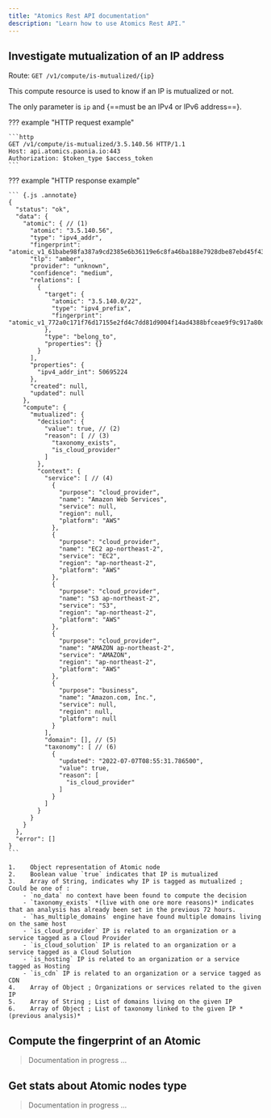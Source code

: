 ```yaml
---
title: "Atomics Rest API documentation"
description: "Learn how to use Atomics Rest API."
---
```


## Investigate mutualization of an IP address

Route: `GET /v1/compute/is-mutualized/{ip}`

This compute resource is used to know if an IP is mutualized or not.

The only parameter is `ip` and {==must be an IPv4 or IPv6 address==}.

??? example "HTTP request example"

    ```http
    GET /v1/compute/is-mutualized/3.5.140.56 HTTP/1.1
    Host: api.atomics.paonia.io:443
    Authorization: $token_type $access_token
    ```

??? example "HTTP response example"

    ``` {.js .annotate}
    {
      "status": "ok",
      "data": {
        "atomic": { // (1)
          "atomic": "3.5.140.56",
          "type": "ipv4_addr",
          "fingerprint": "atomic_v1_61babe98fa387a9cd2385e6b36119e6c8fa46ba188e7928dbe87ebd45f43bc64",
          "tlp": "amber",
          "provider": "unknown",
          "confidence": "medium",
          "relations": [
            {
              "target": {
                "atomic": "3.5.140.0/22",
                "type": "ipv4_prefix",
                "fingerprint": "atomic_v1_772a0c171f76d17155e2fd4c7dd81d9004f14ad4388bfceae9f9c917a80d6732"
              },
              "type": "belong_to",
              "properties": {}
            }
          ],
          "properties": {
            "ipv4_addr_int": 50695224
          },
          "created": null,
          "updated": null
        },
        "compute": {
          "mutualized": {
            "decision": {
              "value": true, // (2)
              "reason": [ // (3)
                "taxonomy_exists",
                "is_cloud_provider"
              ]
            },
            "context": {
              "service": [ // (4)
                {
                  "purpose": "cloud_provider",
                  "name": "Amazon Web Services",
                  "service": null,
                  "region": null,
                  "platform": "AWS"
                },
                {
                  "purpose": "cloud_provider",
                  "name": "EC2 ap-northeast-2",
                  "service": "EC2",
                  "region": "ap-northeast-2",
                  "platform": "AWS"
                },
                {
                  "purpose": "cloud_provider",
                  "name": "S3 ap-northeast-2",
                  "service": "S3",
                  "region": "ap-northeast-2",
                  "platform": "AWS"
                },
                {
                  "purpose": "cloud_provider",
                  "name": "AMAZON ap-northeast-2",
                  "service": "AMAZON",
                  "region": "ap-northeast-2",
                  "platform": "AWS"
                },
                {
                  "purpose": "business",
                  "name": "Amazon.com, Inc.",
                  "service": null,
                  "region": null,
                  "platform": null
                }
              ],
              "domain": [], // (5)
              "taxonomy": [ // (6)
                {
                  "updated": "2022-07-07T08:55:31.786500",
                  "value": true,
                  "reason": [
                    "is_cloud_provider"
                  ]
                }
              ]
            }
          }
        }
      },
      "error": []
    }
    ```
    
    1.    Object representation of Atomic node
    2.    Boolean value `true` indicates that IP is mutualized
    3.    Array of String, indicates why IP is tagged as mutualized ; Could be one of :
        - `no_data` no context have been found to compute the decision 
        - `taxonomy_exists` *(live with one ore more reasons)* indicates that an analysis has already been set in the previous 72 hours.
        - `has_multiple_domains` engine have found multiple domains living on the same host
        - `is_cloud_provider` IP is related to an organization or a service tagged as a Cloud Provider
        - `is_cloud_solution` IP is related to an organization or a service tagged as a Cloud Solution
        - `is_hosting` IP is related to an organization or a service tagged as Hosting
        - `is_cdn` IP is related to an organization or a service tagged as CDN
    4.    Array of Object ; Organizations or services related to the given IP
    5.    Array of String ; List of domains living on the given IP
    6.    Array of Object ; List of taxonomy linked to the given IP *(previous analysis)* 
    
## Compute the fingerprint of an Atomic

> Documentation in progress ...

## Get stats about Atomic nodes type

> Documentation in progress ...
